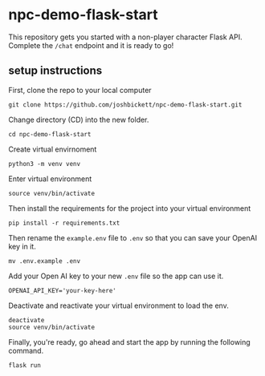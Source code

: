 # npc-demo-flask-start

This repository gets you started with a non-player character Flask API. Complete the `/chat` endpoint and it is ready to go!

## setup instructions

First, clone the repo to your local computer

```
git clone https://github.com/joshbickett/npc-demo-flask-start.git
```

Change directory (CD) into the new folder.

```
cd npc-demo-flask-start
```

Create virtual envirnoment

```
python3 -m venv venv
```

Enter virtual environment

```
source venv/bin/activate
```

Then install the requirements for the project into your virtual environment

```
pip install -r requirements.txt
```

Then rename the `example.env` file to `.env` so that you can save your OpenAI key in it.

```
mv .env.example .env
```

Add your Open AI key to your new `.env` file so the app can use it.

```
OPENAI_API_KEY='your-key-here'
```

Deactivate and reactivate your virtual environment to load the env.

```
deactivate
source venv/bin/activate
```

Finally, you're ready, go ahead and start the app by running the following command.

```
flask run
```
